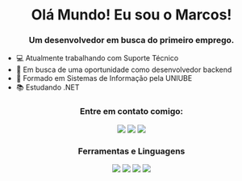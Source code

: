<h1 align="center">Olá Mundo! Eu sou o Marcos!</h1>
<h3 align="center">Um desenvolvedor em busca do primeiro emprego.</h3>

- 💻 Atualmente trabalhando com Suporte Técnico
- 🔭 Em busca de uma oportunidade como desenvolvedor backend
- 🌱 Formado em Sistemas de Informação pela UNIUBE
- 📚 Estudando .NET

<h3 align="center">Entre em contato comigo:</h3>
<p align="center">
<a href="https://www.instagram.com/marcosreis1110/?next=%2F" target="_blank"><img src="https://img.shields.io/badge/-Instagram-%23E4405F?style=for-the-badge&logo=instagram&logoColor=white" target="_blank"></a>
<a href="https://www.linkedin.com/in/marcosvra/" target="_blank"><img src="https://img.shields.io/badge/LinkedIn-0077B5?style=for-the-badge&logo=linkedin&logoColor=white" target="_blank"></a>
<a target="https://github.com/Marcos1110/Marcos1110"><img src="https://img.shields.io/badge/GitHub-100000?style=for-the-badge&logo=github&logoColor=white" target="_blank"></a>
</p>

<h3 align="center">Ferramentas e Linguagens</h3>
<p align="center">
  <img src="https://img.shields.io/badge/HTML-239120?style=for-the-badge&logo=html5&logoColor=white">
  <img src="https://img.shields.io/badge/CSS-239120?&style=for-the-badge&logo=css3&logoColor=white">
  <img src="https://img.shields.io/badge/PHP-777BB4?style=for-the-badge&logo=php&logoColor=white">
  <img src="https://img.shields.io/badge/MySQL-00000F?style=for-the-badge&logo=mysql&logoColor=white">
</p>
